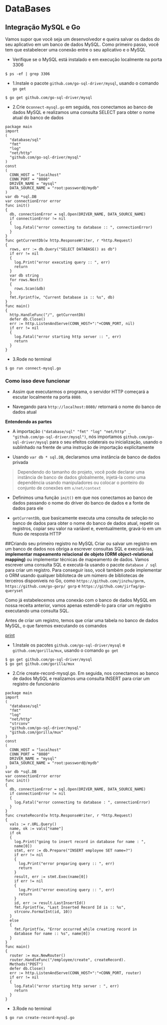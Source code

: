# DataBases
## Integração MySQL e Go
Vamos supor que você seja um desenvolvedor e queira salvar os dados do seu aplicativo em um banco de dados MySQL. Como primeiro passo, você tem que estabelecer uma conexão entre o seu aplicativo e o MySQL

- Verifique se o MySQL está instalado e em execução localmente na porta 3306

```$ ps -ef | grep 3306```

- 1.Instale o pacote ```github.com/go-sql-driver/mysql```, usando o comando ```go get```

```$ go get github.com/go-sql-driver/mysql```

- 2.Crie o```connect-mysql.go``` em seguida, nos conectamos ao banco de dados MySQL e realizamos uma consulta SELECT para obter o nome atual do banco de dados

```
package main
import 
(
  "database/sql"
  "fmt"
  "log"
  "net/http"
  "github.com/go-sql-driver/mysql"
)
const 
(
  CONN_HOST = "localhost"
  CONN_PORT = "8080"
  DRIVER_NAME = "mysql"
  DATA_SOURCE_NAME = "root:password@/mydb"
)
var db *sql.DB
var connectionError error
func init() 
{
  db, connectionError = sql.Open(DRIVER_NAME, DATA_SOURCE_NAME)
  if connectionError != nil 
  {
    log.Fatal("error connecting to database :: ", connectionError)
  }
}
func getCurrentDb(w http.ResponseWriter, r *http.Request) 
{
  rows, err := db.Query("SELECT DATABASE() as db")
  if err != nil 
  {
    log.Print("error executing query :: ", err)
    return
  }
  var db string
  for rows.Next() 
  {
    rows.Scan(&db)
  }
  fmt.Fprintf(w, "Current Database is :: %s", db)
}
func main() 
{
  http.HandleFunc("/", getCurrentDb)
  defer db.Close()
  err := http.ListenAndServe(CONN_HOST+":"+CONN_PORT, nil)
  if err != nil 
  {
    log.Fatal("error starting http server :: ", err)
    return
  }
}
```

- 3.Rode no terminal

```$ go run connect-mysql.go```

### Como isso deve funcionar
- Assim que executarmos o programa, o servidor HTTP começará a escutar localmente na porta ```8080```.

- Navegando para ```http://localhost:8080/``` retornará o nome do banco de dados atual

**Entendendo as partes**

- A importação ```("database/sql" "fmt" "log" "net/http" _ "github.com/go-sql-driver/mysql")```, nós importamos ```github.com/go-sql-driver/mysql``` para o seu efeitos colaterais ou inicialização, usando o sublinhado na frente de uma instrução de importação explicitamente

- Usando ```var db * sql.DB```, declaramos uma instância de banco de dados privada

> Dependendo do tamanho do projeto, você pode declarar uma instância de banco de dados globalmente, injetá-la como uma dependência usando manipuladores ou colocar o ponteiro do conjunto de conexões em ```x/net/context```

- Definimos uma função ```init()``` em que nos conectamos ao banco de dados passando o nome do driver do banco de dados e a fonte de dados para ele

- ```getCurrentDb```, que basicamente executa uma consulta de seleção no banco de dados para obter o nome do banco de dados atual, repetir os registros, copiar seu valor na variável e, eventualmente, gravá-lo em um fluxo de resposta HTTP


##Criando seu primeiro registro no MySQL
Criar ou salvar um registro em um banco de dados nos obriga a escrever consultas SQL e executá-las, **implementar mapeamento relacional de objeto (ORM object-relational mapping)** ou implementar técnicas de mapeamento de dados.
Vamos escrever uma consulta SQL e executá-la usando o pacote ```database / sql``` para criar um registro. Para conseguir isso, você também pode implementar o ORM usando qualquer biblioteca de um número de bibliotecas de terceiros disponíveis no Go, como ```https://github.com/jinzhu/gorm, https://github.com/go-gorp/ gorp``` e ```https://github.com/jirfag/go-queryset```

Como já estabelecemos uma conexão com o banco de dados MySQL em nossa receita anterior, vamos apenas estendê-lo para criar um registro executando uma consulta SQL.

Antes de criar um registro, temos que criar uma tabela no banco de dados MySQL, o que faremos executando os comandos

[print](/home/nraythz/workspace/GoBackEnd/print.pgn)


- 1.Instale os pacotes ```github.com/go-sql-driver/mysql``` e ```github.com/gorilla/mux```, usando o comando ```go get```

```
$ go get github.com/go-sql-driver/mysql
$ go get github.com/gorilla/mux
```

- 2.Crie create-record-mysql.go. Em seguida, nos conectamos ao banco de dados MySQL e realizamos uma consulta INSERT para criar um registro de funcionário

``` 
package main
import 
(
  "database/sql"
  "fmt"
  "log"
  "net/http"
  "strconv"
  "github.com/go-sql-driver/mysql"
  "github.com/gorilla/mux"
)
const 
(
  CONN_HOST = "localhost"
  CONN_PORT = "8080"
  DRIVER_NAME = "mysql"
  DATA_SOURCE_NAME = "root:password@/mydb"
)
var db *sql.DB
var connectionError error
func init() 
{
  db, connectionError = sql.Open(DRIVER_NAME, DATA_SOURCE_NAME)
  if connectionError != nil 
  {
    log.Fatal("error connecting to database : ", connectionError)
  }
}
func createRecord(w http.ResponseWriter, r *http.Request) 
{
  vals := r.URL.Query()
  name, ok := vals["name"]
  if ok 
  {
    log.Print("going to insert record in database for name : ",
    name[0])
    stmt, err := db.Prepare("INSERT employee SET name=?")
    if err != nil 
    {
      log.Print("error preparing query :: ", err)
      return
    }
    result, err := stmt.Exec(name[0])
    if err != nil 
    {
      log.Print("error executing query :: ", err)
      return
    }
    id, err := result.LastInsertId()
    fmt.Fprintf(w, "Last Inserted Record Id is :: %s",
    strconv.FormatInt(id, 10))
  } 
  else 
  {
    fmt.Fprintf(w, "Error occurred while creating record in 
    database for name :: %s", name[0])
  }
}
func main() 
{
  router := mux.NewRouter()
  router.HandleFunc("/employee/create", createRecord).
  Methods("POST")
  defer db.Close()
  err := http.ListenAndServe(CONN_HOST+":"+CONN_PORT, router)
  if err != nil 
  {
    log.Fatal("error starting http server : ", err)
    return
  }
}
```

- 3.Rode no terminal

```$ go run create-record-mysql.go```